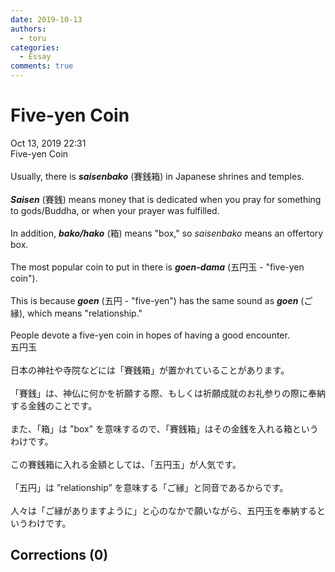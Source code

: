 ```yaml
---
date: 2019-10-13
authors:
  - toru
categories:
  - Essay
comments: true
---
```


# Five-yen Coin
<div class="date">Oct 13, 2019 22:31</div>
<div id="post"><div id="body_show_ori">
Five-yen Coin<br/><br/>Usually, there is <strong><em>saisenbako</em></strong> (賽銭箱) in Japanese shrines and temples.<br/><br/><strong><em>Saisen</em></strong> (賽銭) means money that is dedicated when you pray for something to gods/Buddha, or when your prayer was fulfilled.<br/><br/>In addition, <strong><em>bako/hako</em></strong> (箱) means "box," so <em>saisenbako</em> means an offertory box.<br/><br/>The most popular coin to put in there is <strong><em>goen-dama</em></strong> (五円玉 - "five-yen coin").<br/><br/>This is because <strong><em>goen</em></strong> (五円 - "five-yen") has the same sound as <strong><em>goen</em></strong> (ご縁), which means "relationship."<br/><br/>People devote a five-yen coin in hopes of having a good encounter.
</div></div>

<!-- more -->

<div id="post_ja"><div id="body_show_mo">
五円玉<br/><br/>日本の神社や寺院などには「賽銭箱」が置かれていることがあります。<br/><br/>「賽銭」は、神仏に何かを祈願する際、もしくは祈願成就のお礼参りの際に奉納する金銭のことです。<br/><br/>また、「箱」は "box" を意味するので、「賽銭箱」はその金銭を入れる箱というわけです。<br/><br/>この賽銭箱に入れる金額としては、「五円玉」が人気です。<br/><br/>「五円」は ”relationship” を意味する「ご縁」と同音であるからです。<br/><br/>人々は「ご縁がありますように」と心のなかで願いながら、五円玉を奉納するというわけです。
</div></div>

## Corrections (0)
